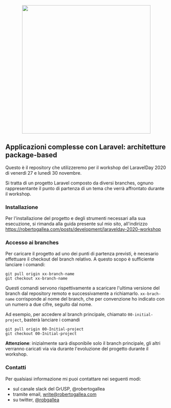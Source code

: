 <p align="center"><a href="https://laravel.com" target="_blank"><img src="https://robertogallea.com/storage/covers/1jZhFGufFV89CTJdopWuG9QnH4HH1rKT8ar53LGv.png" width="400"></a></p>

## Applicazioni complesse con Laravel: architetture package-based

Questo è il repository che utilizzeremo per il workshop del LaravelDay 2020 di venerdì 27 e lunedì 30 novembre.

Si tratta di un progetto Laravel composto da diversi branches, ognuno rappresentante il punto di partenza di un tema che verrà affrontato durante il workshop.

### Installazione
Per l'installazione del progetto e degli strumenti necessari alla sua esecuzione, si rimanda alla guida presente sul mio sito, all'indirizzo
https://robertogallea.com/posts/development/laravelday-2020-workshop

### Accesso ai branches
Per caricare il progetto ad uno dei punti di partenza previsti, è necesario effettuare il checkout del branch relativo.
A questo scopo è sufficiente lanciare i comandi:
```
git pull origin xx-branch-name
git checkout xx-branch-name
``` 
Questi comandi servono rispettivamente a scaricare l'ultima versione del branch dal repository remoto e successivamente a richiamarlo.
`xx-brach-name` corrisponde al nome del branch, che per convenzione ho indicato con un numero a due cifre, seguito dal nome.

Ad esempio, per accedere al branch principale, chiamato `00-initial-project`, basterà lanciare i comandi
```
git pull origin 00-Initial-project
git checkout 00-Initial-project
``` 

__Attenzione__: inizialmente sarà disponibile solo il branch principale, gli altri verranno caricati via via durante l'evoluzione del progetto durante il workshop.

### Contatti
Per qualsiasi informazione mi puoi contattare nei seguenti modi:
- sul canale slack del GrUSP, @robertogallea
- tramite email, write@robertogallea.com
- su twitter, [@robgallea](https://twitter.com/robgallea)

